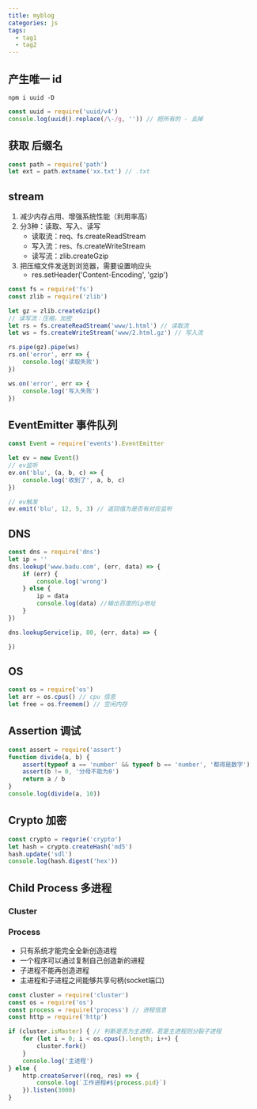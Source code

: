 ```yaml
---
title: myblog 
categories: js
tags: 
  - tag1
  - tag2
---
```


## 产生唯一 id   
`npm i uuid -D`  
```js
const uuid = require('uuid/v4')
console.log(uuid().replace(/\-/g, '')) // 把所有的 - 去掉
```

## 获取 后缀名
```js
const path = require('path')
let ext = path.extname('xx.txt') // .txt
```

## stream
1. 减少内存占用、增强系统性能（利用率高）
2. 分3种：读取、写入、读写
    - 读取流：req、fs.createReadStream
    - 写入流：res、fs.createWriteStream
    - 读写流：zlib.createGzip
3. 把压缩文件发送到浏览器，需要设置响应头
    - res.setHeader('Content-Encoding', 'gzip')  

```js
const fs = require('fs')
const zlib = require('zlib')

let gz = zlib.createGzip()
// 读写流：压缩，加密
let rs = fs.createReadStream('www/1.html') // 读取流
let ws = fs.createWriteStream('www/2.html.gz') // 写入流

rs.pipe(gz).pipe(ws)
rs.on('error', err => {
    console.log('读取失败')
})

ws.on('error', err => {
    console.log('写入失败')
})
```
## EventEmitter 事件队列
```js
const Event = require('events').EventEmitter

let ev = new Event()
// ev监听
ev.on('blu', (a, b, c) => {
    console.log('收到了', a, b, c)
})

// ev触发
ev.emit('blu', 12, 5, 3) // 返回值为是否有对应监听
```
## DNS
```js
const dns = require('dns')
let ip = ''
dns.lookup('www.badu.com', (err, data) => {
    if (err) {
        console.log('wrong')
    } else {
        ip = data
        console.log(data) //输出百度的ip地址
    }
})

dns.lookupService(ip, 80, (err, data) => {

})
```
## OS
```js
const os = require('os')
let arr = os.cpus() // cpu 信息
let free = os.freemem() // 空闲内存
```
## Assertion 调试
```js
const assert = require('assert')
function divide(a, b) {
    assert(typeof a == 'number' && typeof b == 'number', '都得是数字')
    assert(b != 0, '分母不能为0')
    return a / b
}
console.log(divide(a, 10))
```
## Crypto 加密
```js
const crypto = requrie('crypto')
let hash = crypto.createHash('md5')
hash.update('sdl')
console.log(hash.digest('hex'))
```
## Child Process 多进程
### Cluster
### Process 
+ 只有系统才能完全全新创造进程
+ 一个程序可以通过复制自己创造新的进程
+ 子进程不能再创造进程
+ 主进程和子进程之间能够共享句柄(socket端口)  

```js
const cluster = require('cluster')
const os = require('os')
const process = require('process') // 进程信息
const http = require('http')

if (cluster.isMaster) { // 判断是否为主进程，若是主进程则分裂子进程
    for (let i = 0; i < os.cpus().length; i++) {
        cluster.fork() 
    }
    console.log('主进程')
} else {
    http.createServer((req, res) => {
        console.log(`工作进程#${process.pid}`)
    }).listen(3000)
}
```  
